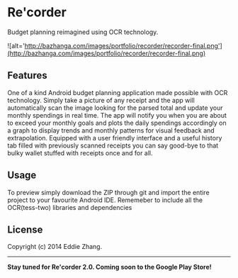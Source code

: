 Re'corder
===========

Budget planning reimagined using OCR technology.

![alt='http://bazhanga.com/images/portfolio/recorder/recorder-final.png'](http://bazhanga.com/images/portfolio/recorder/recorder-final.png)

Features
------------

One of a kind Android budget planning application made possible with OCR technology. Simply take a picture of any receipt and the app will automatically scan the image looking for the parsed total and update your monthly spendings in real time. The app will notify you when you are about to exceed your monthly goals and plots the daily spendings accordingly on a graph to display trends and monthly patterns for visual feedback and extrapolation. Equipped with a user friendly interface and a useful history tab filled with previously scanned receipts you can say good-bye to that bulky wallet stuffed with receipts once and for all. 

Usage
------------

To preview simply download the ZIP through git and import the entire project to your favourite Android IDE. Rememeber to include all the OCR(tess-two) libraries and dependencies 

License
-------------
Copyright (c) 2014 Eddie Zhang.

_________________________

**Stay tuned for Re'corder 2.0. Coming soon to the Google Play Store!**
